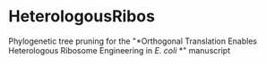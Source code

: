 # HeterologousRibos
Phylogenetic tree pruning for the "*Orthogonal Translation Enables Heterologous Ribosome Engineering in *E. coli* *" manuscript
